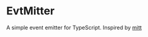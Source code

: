 # EvtMitter

A simple event emitter for TypeScript. Inspired by [mitt](https://github.com/developit/mitt)
